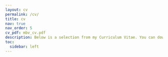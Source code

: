 ```yaml
---
layout: cv
permalink: /cv/
title: cv
nav: true
nav_order: 5
cv_pdf: mbv_cv.pdf
description: Below is a selection from my Curriculum Vitae. You can download the full CV using the PDF icon above.
toc:
  sidebar: left
---
```

